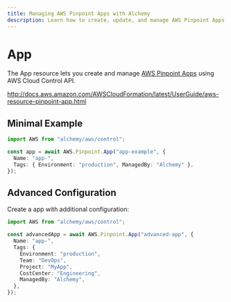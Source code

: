 ```yaml
---
title: Managing AWS Pinpoint Apps with Alchemy
description: Learn how to create, update, and manage AWS Pinpoint Apps using Alchemy Cloud Control.
---
```


# App

The App resource lets you create and manage [AWS Pinpoint Apps](https://docs.aws.amazon.com/pinpoint/latest/userguide/) using AWS Cloud Control API.

http://docs.aws.amazon.com/AWSCloudFormation/latest/UserGuide/aws-resource-pinpoint-app.html

## Minimal Example

```ts
import AWS from "alchemy/aws/control";

const app = await AWS.Pinpoint.App("app-example", {
  Name: "app-",
  Tags: { Environment: "production", ManagedBy: "Alchemy" },
});
```

## Advanced Configuration

Create a app with additional configuration:

```ts
import AWS from "alchemy/aws/control";

const advancedApp = await AWS.Pinpoint.App("advanced-app", {
  Name: "app-",
  Tags: {
    Environment: "production",
    Team: "DevOps",
    Project: "MyApp",
    CostCenter: "Engineering",
    ManagedBy: "Alchemy",
  },
});
```

